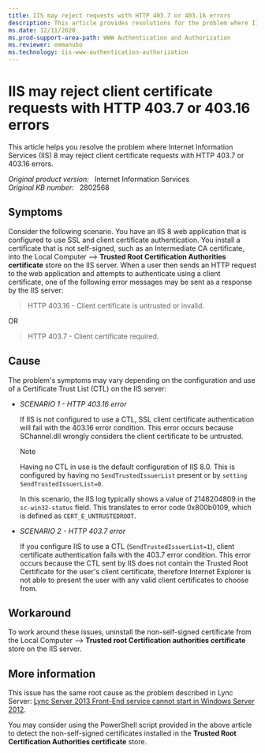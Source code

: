 ```yaml
---
title: IIS may reject requests with HTTP 403.7 or 403.16 errors
description: This article provides resolutions for the problem where IIS 8 may reject client certificate requests with HTTP 403.7 or 403.16 errors.
ms.date: 12/11/2020
ms.prod-support-area-path: WWW Authentication and Authorization
ms.reviewer: emmanubo
ms.technology: iis-www-authentication-authorization
---
```

# IIS may reject client certificate requests with HTTP 403.7 or 403.16 errors

This article helps you resolve the problem where Internet Information Services (IIS) 8 may reject client certificate requests with HTTP 403.7 or 403.16 errors.

_Original product version:_ &nbsp; Internet Information Services  
_Original KB number:_ &nbsp; 2802568

## Symptoms

Consider the following scenario. You have an IIS 8 web application that is configured to use SSL and client certificate authentication. You install a certificate that is not self-signed, such as an Intermediate CA certificate, into the Local Computer --> **Trusted Root Certification Authorities certificate** store on the IIS server. When a user then sends an HTTP request to the web application and attempts to authenticate using a client certificate, one of the following error messages may be sent as a response by the IIS server:

> HTTP 403.16 - Client certificate is untrusted or invalid.

OR

> HTTP 403.7 - Client certificate required.

## Cause

The problem's symptoms may vary depending on the configuration and use of a Certificate Trust List (CTL) on the IIS server:

- *SCENARIO 1 - HTTP 403.16 error*

    If IIS is not configured to use a CTL, SSL client certificate authentication will fail with the 403.16 error condition. This error occurs because SChannel.dll wrongly considers the client certificate to be untrusted.

    > [!NOTE]
    > Having no CTL in use is the default configuration of IIS 8.0. This is configured by having no `SendTrustedIssuerList` present or by `setting SendTrustedIssuerList=0`.

    In this scenario, the IIS log typically shows a value of 2148204809 in the `sc-win32-status` field. This translates to error code 0x800b0109, which is defined as `CERT_E_UNTRUSTEDROOT`.

- *SCENARIO 2 - HTTP 403.7 error*  

    If you configure IIS to use a CTL (`SendTrustedIssuerList=1`), client certificate authentication fails with the 403.7 error condition. This error occurs because the CTL sent by IIS does not contain the Trusted Root Certificate for the user's client certificate, therefore Internet Explorer is not able to present the user with any valid client certificates to choose from.

## Workaround

To work around these issues, uninstall the non-self-signed certificate from the Local Computer --> **Trusted root Certification authorities certificate** store on the IIS server.

## More information

This issue has the same root cause as the problem described in Lync Server: [Lync Server 2013 Front-End service cannot start in Windows Server 2012](https://support.microsoft.com/help/2795828).

You may consider using the PowerShell script provided in the above article to detect the non-self-signed certificates installed in the **Trusted Root Certification Authorities certificate** store.
